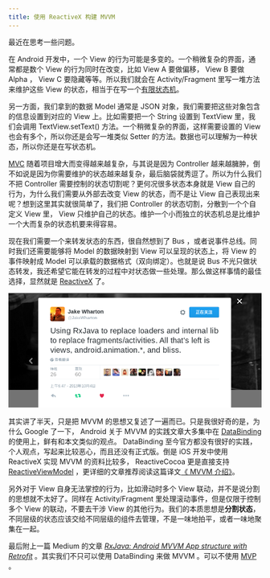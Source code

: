 ```yaml
---
title: 使用 ReactiveX 构建 MVVM
---
```


最近在思考一些问题。

在 Android 开发中，一个 View 的行为可能是多变的。一个稍微复杂的界面，通常都是数个 View 的行为同时在改变，比如 View A 要做偏移， View B 要做 Alpha ， View C 要隐藏等等。所以我们就会在 Activity/Fragment 里写一堆方法来维护这些 View 的状态，相当于在写一个[有限状态机](https://zh.wikipedia.org/zh-cn/%E6%9C%89%E9%99%90%E7%8A%B6%E6%80%81%E6%9C%BA "有限状态机")。

另一方面，我们拿到的数据 Model 通常是 JSON 对象，我们需要把这些对象包含的信息设置到对应的 View 上。比如需要把一个 String 设置到 TextView 里，我们会调用 TextView.setText() 方法。一个稍微复杂的界面，这样需要设置的 View 也会有多个，所以你还是会写一堆类似 Setter 的方法。数据也可以理解为一种状态，所以你还是在写状态机。

[MVC](https://zh.wikipedia.org/wiki/MVC "MVC") 随着项目增大而变得越来越复杂，与其说是因为 Controller 越来越臃肿，倒不如说是因为你需要维护的状态越来越复杂，最后脑袋就秀逗了。所以为什么我们不把 Controller 需要控制的状态切割呢？更何况很多状态本身就是 View 自己的行为，为什么我们需要从外部去改变 View 的状态，而不是让 View 自己表现出来呢？想到这里其实就很简单了，我们把 Controller 的状态切割，分散到一个个自定义 View 里， View 只维护自己的状态。维护一个小而独立的状态机总是比维护一个大而复杂的状态机要来得容易。

现在我们需要一个来转发状态的东西，很自然想到了 Bus ，或者说事件总线。同时我们还需要能够将 Model 的数据映射到 View 可以呈现的状态上，将 View 的事件映射成 Model 可以承载的数据格式（双向绑定）。也就是说 Bus 不光只做状态转发，我还希望它能在转发的过程中对状态做一些处理。那么做这样事情的最佳选择，显然就是 [ReactiveX](http://reactivex.io/ "ReactiveX") 了。

![Jake Wharton's Twitter](/assets/img/2016-04-09-Jake.png "Jake Wharton's Twitter")

其实讲了半天，只是把 MVVM 的思想又复述了一遍而已。只是我很好奇的是，为什么 Google 了一下， Android 关于 MVVM 的实践文章大多集中在 [DataBinding](http://developer.android.com/intl/zh-cn/tools/data-binding/guide.html "Data Binding Guide") 的使用上，鲜有和本文类似的观点。 DataBinding 至今官方都没有很好的实践，个人观点，写起来比较恶心，而且还没有正式版。倒是 iOS 开发中使用 ReactiveX 实现 MVVM 的资料比较多， ReactiveCocoa 更是直接支持 [ReactiveViewModel](https://github.com/ReactiveCocoa/ReactiveViewModel "ReactiveViewModel") ，更详细的文章推荐阅读这篇译文[《 MVVM 介绍》](http://objccn.io/issue-13-1/ "MVVM 介绍")。

另外对于 View 自身无法掌控的行为，比如滑动时多个 View 联动，并不是说分割的思想就不太好了。同样在 Activity/Fragment 里处理滚动事件，但是仅限于控制多个 View 的联动，不要去干涉 View 的其他行为。我们的本质思想是**分割状态**，不同层级的状态应该交给不同层级的组件去管理，不是一味地拍平，或者一味地聚集在一起。

最后附上一篇 Medium 的文章 *[RxJava: Android MVVM App structure with Retrofit](https://medium.com/@manuelvicnt/rxjava-android-mvvm-app-structure-with-retrofit-a5605fa32c00#.9nllsmr4b "RxJava: Android MVVM App structure with Retrofit")* 。其实我们不只可以使用 DataBinding 来做 MVVM 。可以不使用 [MVP](https://zh.wikipedia.org/wiki/Model_View_Presenter "MVP") 。
